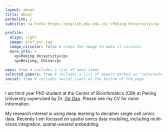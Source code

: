 ```yaml
---
layout: about
title: About
permalink: /
subtitle: <a href='https://english.pku.edu.cn/'>Peking University</a>

profile:
  align: right
  image: prof_pic.jpg
  image_circular: false # crops the image to make it circular
  more_info: >
    <p>Peking University</p>
    <p>Beijing, China</p>

news: true # includes a list of news items
selected_papers: true # includes a list of papers marked as "selected={true}"
social: true # includes social icons at the bottom of the page
---
```


I am third year PhD student at the Center of Bioinfomatics (CBI) at Peking University supervised by Dr. [Ge Gao](https://www.gao-lab.org/index.php/people-gegao-2/). Please see my CV for more information.

My research interest is using deep learning to decipher single cell omics data. Recently I am focused on spatial omics data modeling, including multi-slices integration, spatial-awared embedding.